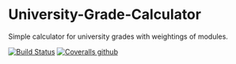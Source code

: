 # University-Grade-Calculator
Simple calculator for university grades with weightings of modules.


[![Build Status](https://travis-ci.org/AaronMulgrew/University-Grade-Calculator.svg?branch=master)](https://travis-ci.org/AaronMulgrew/University-Grade-Calculator)
[![Coveralls github](https://coveralls.io/repos/github/AaronMulgrew/University-Grade-Calculator/badge.svg?branch=master&style=flat-square?maxAge=60)](https://coveralls.io/github/AaronMulgrew/University-Grade-Calculator?branch=master)
